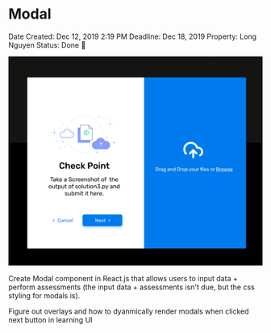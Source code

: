# Modal

Date Created: Dec 12, 2019 2:19 PM
Deadline: Dec 18, 2019
Property: Long Nguyen
Status: Done 🙌

![Modal%201/Screen_Shot_2019-12-12_at_2.22.04_PM.png](Modal%201/Screen_Shot_2019-12-12_at_2.22.04_PM.png)

Create Modal component in React.js that allows users to input data + perform assessments (the input data  + assessments isn't due, but the css styling for modals is).

Figure out overlays and how to dyanmically render modals when clicked next button in learning UI